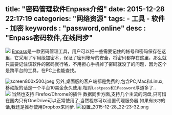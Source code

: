 title: "密码管理软件Enpass介绍"
date: 2015-12-28 22:17:19
categories: "网络资源"
tags: 
    - 工具
    - 软件
    - 加密
keywords : "password,online"
desc : "Enpass密码软件,在线同步"
---
![](//enpass.io/static/media/uploads/wpcool/pc0.png)
[Enpass](https://enpass.io)是一款密码管理工具，用户可以把一些需要记住的帐号和密码保存在这里，它采用了军用级加密术，保证了密码帐号的安全，将密码都存在这里，那么就只需要记住该软件的密码就行咯，不用担心手机掉了密码就没了的问题，因为这个是跨平台的工具，在PC上也能查找。
<!--more-->
![screen800x500.jpeg](//ooo.0o0.ooo/2015/12/28/568146d9457d1.jpeg)
另外,桌面版的客户端都是免费的,包含PC,Mac和Linux,移动版的话是一个平台10美金永久使用.相对`Lastpass`和`1Password`厚道多了..  
![](//enpass.io/static/media/uploads/linux/lin10.png)
当然也支持 Firefox/Chrome的插件
数据同步方面,支持几个主流的网盘,只可惜在国内只有OneDrive可以正常使用了.当然程序可以设置代理服务器,如果有`技巧`的话,我还是推荐使用Dropbox来同步.
![设置_2015-12-28_22-23-32.png](//ooo.0o0.ooo/2015/12/28/56814687ad840.png)
